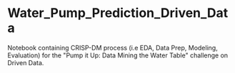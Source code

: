 # Water_Pump_Prediction_Driven_Data
Notebook containing CRISP-DM process (i.e EDA, Data Prep, Modeling, Evaluation) for the "Pump it Up: Data Mining the Water Table" challenge on Driven Data. 
